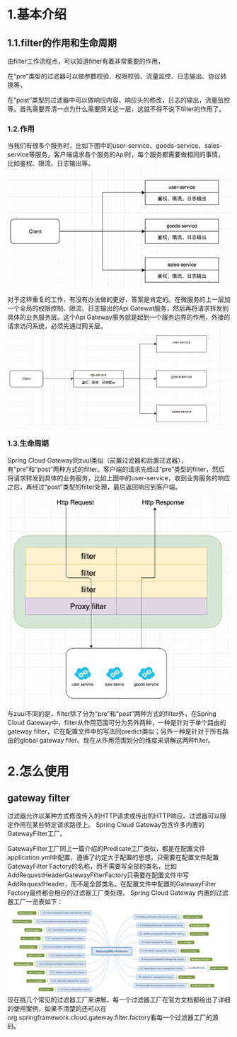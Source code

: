 # 1.基本介绍

## 1.1.filter的作用和生命周期

由filter工作流程点，可以知道filter有着非常重要的作用，

在“pre”类型的过滤器可以做参数校验、权限校验、流量监控、日志输出、协议转换等，

在“post”类型的过滤器中可以做响应内容、响应头的修改，日志的输出，流量监控等。首先需要弄清一点为什么需要网关这一层，这就不得不说下filter的作用了。

### 1.2.作用

当我们有很多个服务时，比如下图中的user-service、goods-service、sales-service等服务，客户端请求各个服务的Api时，每个服务都需要做相同的事情，比如鉴权、限流、日志输出等。  
![img](/static/image/2279594-1ad11b98829e33e5.png)

对于这样重复的工作，有没有办法做的更好，答案是肯定的。在微服务的上一层加一个全局的权限控制、限流、日志输出的Api Gatewat服务，然后再将请求转发到具体的业务服务层。这个Api Gateway服务就是起到一个服务边界的作用，外接的请求访问系统，必须先通过网关层。  
![img](/static/image/2279594-8aef2be1eccab3d8.png)
### 1.3.生命周期
Spring Cloud Gateway同zuul类似（前置过滤器和后置过滤器），有“pre”和“post”两种方式的filter。客户端的请求先经过“pre”类型的filter，然后将请求转发到具体的业务服务，比如上图中的user-service，收到业务服务的响应之后，再经过“post”类型的filter处理，最后返回响应到客户端。
![img](/static/image/2279594-16242cf54a5b82e8.png)
与zuul不同的是，filter除了分为“pre”和“post”两种方式的filter外，在Spring Cloud Gateway中，filter从作用范围可分为另外两种，一种是针对于单个路由的gateway filter，它在配置文件中的写法同predict类似；另外一种是针对于所有路由的global gateway filer。现在从作用范围划分的维度来讲解这两种filter。

# 2.怎么使用
## gateway filter
过滤器允许以某种方式修改传入的HTTP请求或传出的HTTP响应。过滤器可以限定作用在某些特定请求路径上。 Spring Cloud Gateway包含许多内置的GatewayFilter工厂。

GatewayFilter工厂同上一篇介绍的Predicate工厂类似，都是在配置文件application.yml中配置，遵循了约定大于配置的思想，只需要在配置文件配置GatewayFilter Factory的名称，而不需要写全部的类名，比如AddRequestHeaderGatewayFilterFactory只需要在配置文件中写AddRequestHeader，而不是全部类名。在配置文件中配置的GatewayFilter Factory最终都会相应的过滤器工厂类处理。
Spring Cloud Gateway 内置的过滤器工厂一览表如下：
![img](/static/image/2279594-21f95f970275e70f.png)
现在挑几个常见的过滤器工厂来讲解，每一个过滤器工厂在官方文档都给出了详细的使用案例，如果不清楚的还可以在org.springframework.cloud.gateway.filter.factory看每一个过滤器工厂的源码。

